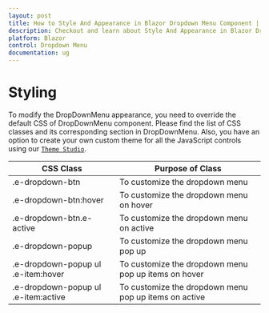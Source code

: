 ```yaml
---
layout: post
title: How to Style And Appearance in Blazor Dropdown Menu Component | Syncfusion
description: Checkout and learn about Style And Appearance in Blazor Dropdown Menu component of Syncfusion, and more details.
platform: Blazor
control: Dropdown Menu
documentation: ug
---
```


# Styling

To modify the DropDownMenu appearance, you need to override the default CSS of DropDownMenu component. Please find the list of CSS classes and its corresponding section in DropDownMenu. Also, you have an option to create your own custom theme for all the JavaScript controls using our [`Theme Studio`](https://ej2.syncfusion.com/themestudio/?theme=material).

CSS Class | Purpose of Class
-----|-----
|.e-dropdown-btn|To customize the dropdown menu
|.e-dropdown-btn:hover|To customize the dropdown menu on hover
|.e-dropdown-btn.e-active|To customize the dropdown menu on active
|.e-dropdown-popup|To customize the dropdown menu pop up
|.e-dropdown-popup ul .e-item:hover|To customize the dropdown menu pop up items on hover
|.e-dropdown-popup ul .e-item:active|To customize the dropdown menu pop up items on active
